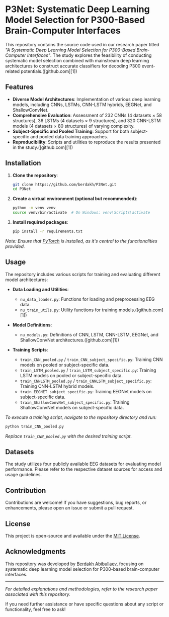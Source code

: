 # P3Net: Systematic Deep Learning Model Selection for P300-Based Brain-Computer Interfaces

This repository contains the source code used in our research paper titled *"A Systematic Deep Learning Model Selection for P300-Based Brain-Computer Interfaces"*. The study explores the feasibility of conducting systematic model selection combined with mainstream deep learning architectures to construct accurate classifiers for decoding P300 event-related potentials.([github.com][1])

## Features

* **Diverse Model Architectures**: Implementation of various deep learning models, including CNNs, LSTMs, CNN-LSTM hybrids, EEGNet, and ShallowConvNet.
* **Comprehensive Evaluation**: Assessment of 232 CNNs (4 datasets × 58 structures), 36 LSTMs (4 datasets × 9 structures), and 320 CNN-LSTM models (4 datasets × 80 structures) of varying complexity.
* **Subject-Specific and Pooled Training**: Support for both subject-specific and pooled data training approaches.
* **Reproducibility**: Scripts and utilities to reproduce the results presented in the study.([github.com][1])

## Installation

1. **Clone the repository**:

   ```bash
   git clone https://github.com/berdakh/P3Net.git
   cd P3Net
   ```



2. **Create a virtual environment (optional but recommended)**:

   ```bash
   python -m venv venv
   source venv/bin/activate  # On Windows: venv\Scripts\activate
   ```



3. **Install required packages**:

   ```bash
   pip install -r requirements.txt
   ```



*Note: Ensure that [PyTorch](https://pytorch.org/) is installed, as it's central to the functionalities provided.*

## Usage

The repository includes various scripts for training and evaluating different model architectures:

* **Data Loading and Utilities**:

  * `nu_data_loader.py`: Functions for loading and preprocessing EEG data.
  * `nu_train_utils.py`: Utility functions for training models.([github.com][1])

* **Model Definitions**:

  * `nu_models.py`: Definitions of CNN, LSTM, CNN-LSTM, EEGNet, and ShallowConvNet architectures.([github.com][1])

* **Training Scripts**:

  * `train_CNN_pooled.py` / `train_CNN_subject_specific.py`: Training CNN models on pooled or subject-specific data.
  * `train_LSTM_pooled.py` / `train_LSTM_subject_specific.py`: Training LSTM models on pooled or subject-specific data.
  * `train_CNNLSTM_pooled.py` / `train_CNNLSTM_subject_specific.py`: Training CNN-LSTM hybrid models.
  * `train_EEGNET_subject_specific.py`: Training EEGNet models on subject-specific data.
  * `train_ShallowConvNet_subject_specific.py`: Training ShallowConvNet models on subject-specific data. 

*To execute a training script, navigate to the repository directory and run:*

```bash
python train_CNN_pooled.py
```



*Replace `train_CNN_pooled.py` with the desired training script.*

## Datasets

The study utilizes four publicly available EEG datasets for evaluating model performance. Please refer to the respective dataset sources for access and usage guidelines.

## Contribution

Contributions are welcome! If you have suggestions, bug reports, or enhancements, please open an issue or submit a pull request.

## License

This project is open-source and available under the [MIT License](LICENSE).

## Acknowledgments

This repository was developed by [Berdakh Abibullaev](https://github.com/berdakh), focusing on systematic deep learning model selection for P300-based brain-computer interfaces. 

---

*For detailed explanations and methodologies, refer to the research paper associated with this repository.*

If you need further assistance or have specific questions about any script or functionality, feel free to ask!
 

